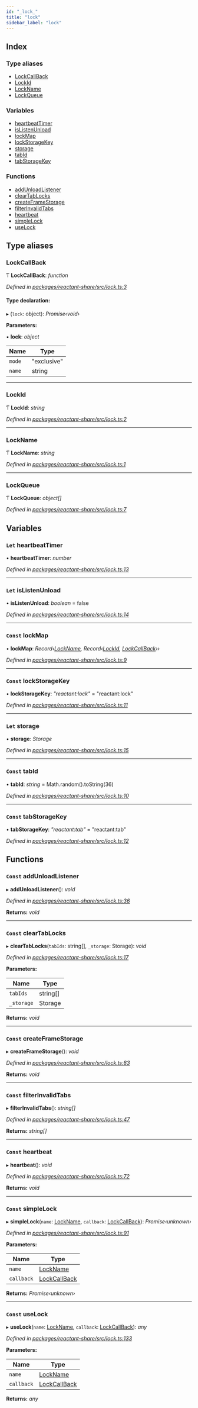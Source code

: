```yaml
---
id: "_lock_"
title: "lock"
sidebar_label: "lock"
---
```


## Index

### Type aliases

* [LockCallBack](_lock_.md#lockcallback)
* [LockId](_lock_.md#lockid)
* [LockName](_lock_.md#lockname)
* [LockQueue](_lock_.md#lockqueue)

### Variables

* [heartbeatTimer](_lock_.md#let-heartbeattimer)
* [isListenUnload](_lock_.md#let-islistenunload)
* [lockMap](_lock_.md#const-lockmap)
* [lockStorageKey](_lock_.md#const-lockstoragekey)
* [storage](_lock_.md#let-storage)
* [tabId](_lock_.md#const-tabid)
* [tabStorageKey](_lock_.md#const-tabstoragekey)

### Functions

* [addUnloadListener](_lock_.md#const-addunloadlistener)
* [clearTabLocks](_lock_.md#const-cleartablocks)
* [createFrameStorage](_lock_.md#const-createframestorage)
* [filterInvalidTabs](_lock_.md#const-filterinvalidtabs)
* [heartbeat](_lock_.md#const-heartbeat)
* [simpleLock](_lock_.md#const-simplelock)
* [useLock](_lock_.md#const-uselock)

## Type aliases

###  LockCallBack

Ƭ **LockCallBack**: *function*

*Defined in [packages/reactant-share/src/lock.ts:3](https://github.com/unadlib/reactant/blob/1f3f457d/packages/reactant-share/src/lock.ts#L3)*

#### Type declaration:

▸ (`lock`: object): *Promise‹void›*

**Parameters:**

▪ **lock**: *object*

Name | Type |
------ | ------ |
`mode` | "exclusive" |
`name` | string |

___

###  LockId

Ƭ **LockId**: *string*

*Defined in [packages/reactant-share/src/lock.ts:2](https://github.com/unadlib/reactant/blob/1f3f457d/packages/reactant-share/src/lock.ts#L2)*

___

###  LockName

Ƭ **LockName**: *string*

*Defined in [packages/reactant-share/src/lock.ts:1](https://github.com/unadlib/reactant/blob/1f3f457d/packages/reactant-share/src/lock.ts#L1)*

___

###  LockQueue

Ƭ **LockQueue**: *object[]*

*Defined in [packages/reactant-share/src/lock.ts:7](https://github.com/unadlib/reactant/blob/1f3f457d/packages/reactant-share/src/lock.ts#L7)*

## Variables

### `Let` heartbeatTimer

• **heartbeatTimer**: *number*

*Defined in [packages/reactant-share/src/lock.ts:13](https://github.com/unadlib/reactant/blob/1f3f457d/packages/reactant-share/src/lock.ts#L13)*

___

### `Let` isListenUnload

• **isListenUnload**: *boolean* = false

*Defined in [packages/reactant-share/src/lock.ts:14](https://github.com/unadlib/reactant/blob/1f3f457d/packages/reactant-share/src/lock.ts#L14)*

___

### `Const` lockMap

• **lockMap**: *Record‹[LockName](_lock_.md#lockname), Record‹[LockId](_lock_.md#lockid), [LockCallBack](_lock_.md#lockcallback)››*

*Defined in [packages/reactant-share/src/lock.ts:9](https://github.com/unadlib/reactant/blob/1f3f457d/packages/reactant-share/src/lock.ts#L9)*

___

### `Const` lockStorageKey

• **lockStorageKey**: *"reactant:lock"* = "reactant:lock"

*Defined in [packages/reactant-share/src/lock.ts:11](https://github.com/unadlib/reactant/blob/1f3f457d/packages/reactant-share/src/lock.ts#L11)*

___

### `Let` storage

• **storage**: *Storage*

*Defined in [packages/reactant-share/src/lock.ts:15](https://github.com/unadlib/reactant/blob/1f3f457d/packages/reactant-share/src/lock.ts#L15)*

___

### `Const` tabId

• **tabId**: *string* = Math.random().toString(36)

*Defined in [packages/reactant-share/src/lock.ts:10](https://github.com/unadlib/reactant/blob/1f3f457d/packages/reactant-share/src/lock.ts#L10)*

___

### `Const` tabStorageKey

• **tabStorageKey**: *"reactant:tab"* = "reactant:tab"

*Defined in [packages/reactant-share/src/lock.ts:12](https://github.com/unadlib/reactant/blob/1f3f457d/packages/reactant-share/src/lock.ts#L12)*

## Functions

### `Const` addUnloadListener

▸ **addUnloadListener**(): *void*

*Defined in [packages/reactant-share/src/lock.ts:36](https://github.com/unadlib/reactant/blob/1f3f457d/packages/reactant-share/src/lock.ts#L36)*

**Returns:** *void*

___

### `Const` clearTabLocks

▸ **clearTabLocks**(`tabIds`: string[], `_storage`: Storage): *void*

*Defined in [packages/reactant-share/src/lock.ts:17](https://github.com/unadlib/reactant/blob/1f3f457d/packages/reactant-share/src/lock.ts#L17)*

**Parameters:**

Name | Type |
------ | ------ |
`tabIds` | string[] |
`_storage` | Storage |

**Returns:** *void*

___

### `Const` createFrameStorage

▸ **createFrameStorage**(): *void*

*Defined in [packages/reactant-share/src/lock.ts:83](https://github.com/unadlib/reactant/blob/1f3f457d/packages/reactant-share/src/lock.ts#L83)*

**Returns:** *void*

___

### `Const` filterInvalidTabs

▸ **filterInvalidTabs**(): *string[]*

*Defined in [packages/reactant-share/src/lock.ts:47](https://github.com/unadlib/reactant/blob/1f3f457d/packages/reactant-share/src/lock.ts#L47)*

**Returns:** *string[]*

___

### `Const` heartbeat

▸ **heartbeat**(): *void*

*Defined in [packages/reactant-share/src/lock.ts:72](https://github.com/unadlib/reactant/blob/1f3f457d/packages/reactant-share/src/lock.ts#L72)*

**Returns:** *void*

___

### `Const` simpleLock

▸ **simpleLock**(`name`: [LockName](_lock_.md#lockname), `callback`: [LockCallBack](_lock_.md#lockcallback)): *Promise‹unknown›*

*Defined in [packages/reactant-share/src/lock.ts:91](https://github.com/unadlib/reactant/blob/1f3f457d/packages/reactant-share/src/lock.ts#L91)*

**Parameters:**

Name | Type |
------ | ------ |
`name` | [LockName](_lock_.md#lockname) |
`callback` | [LockCallBack](_lock_.md#lockcallback) |

**Returns:** *Promise‹unknown›*

___

### `Const` useLock

▸ **useLock**(`name`: [LockName](_lock_.md#lockname), `callback`: [LockCallBack](_lock_.md#lockcallback)): *any*

*Defined in [packages/reactant-share/src/lock.ts:133](https://github.com/unadlib/reactant/blob/1f3f457d/packages/reactant-share/src/lock.ts#L133)*

**Parameters:**

Name | Type |
------ | ------ |
`name` | [LockName](_lock_.md#lockname) |
`callback` | [LockCallBack](_lock_.md#lockcallback) |

**Returns:** *any*
